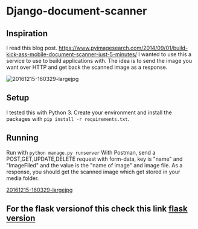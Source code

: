 # Django-document-scanner

## Inspiration
I read this blog post. https://www.pyimagesearch.com/2014/09/01/build-kick-ass-mobile-document-scanner-just-5-minutes/
I wanted to use this a service to use to build applications with. The idea is to send the image you want over HTTP and get back the scanned image as a response.

![20161215-160329-largejpg](https://user-images.githubusercontent.com/3746914/31071089-537171da-a795-11e7-9d59-9acbcd2ccccd.jpg)


## Setup
I tested this with Python 3. Create your environment and install the packages with `pip install -r requirements.txt`.

## Running
Run with `python manage.py runserver`
With Postman, send a POST,GET,UPDATE,DELETE request with form-data, key is "name" and "ImageFiled" and the value is the "name of image" and  image file.
As a response, you should get the scanned image which get stored in your media folder.

[20161215-160329-largejpg](https://user-images.githubusercontent.com/3746914/31070957-ead279f8-a794-11e7-9c77-33bfb8acab0e.jpg)

## For the flask versionof this check this link  [flask version](https://okoliechykwuka.github.io/portfolio/)
